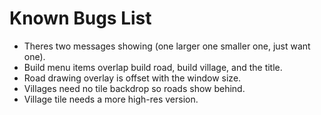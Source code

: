 # Known Bugs List

- Theres two messages showing (one larger one smaller one, just want one).
- Build menu items overlap build road, build village, and the title.
- Road drawing overlay is offset with the window size.
- Villages need no tile backdrop so roads show behind.
- Village tile needs a more high-res version.
